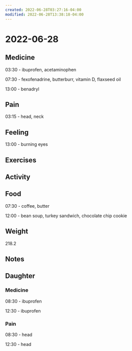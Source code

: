 ```yaml
---
created: 2022-06-28T03:27:16-04:00
modified: 2022-06-28T13:38:18-04:00
---
```


# 2022-06-28

## Medicine

03:30 - ibuprofen, acetaminophen 

07:30 - fexofenadrine, butterburr, vitamin D, flaxseed oil 

13:00 - benadryl 

## Pain

03:15 - head, neck


## Feeling

13:00 - burning eyes


## Exercises


## Activity


## Food

07:30 - coffee, butter 

12:00 - bean soup, turkey sandwich, chocolate chip cookie 


## Weight

218.2

## Notes


## Daughter

### Medicine

08:30 - ibuprofen 

12:30 - ibuprofen 

### Pain

08:30 - head

12:30 - head
